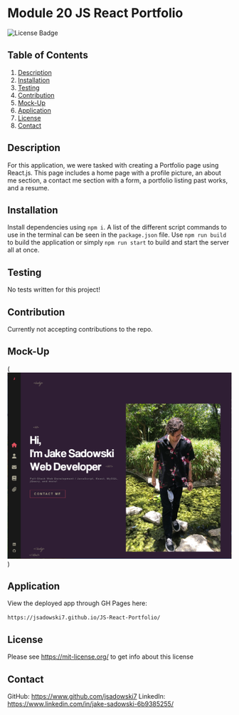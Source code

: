 # Module 20 JS React Portfolio
![License Badge](https://shields.io/badge/license-MIT-green)
## Table of Contents
1. [Description](#description)
2. [Installation](#installation)
3. [Testing](#testing)
4. [Contribution](#contribution)
5. [Mock-Up](#mock-Up)
6. [Application](#application)
7. [License](#license)
8. [Contact](#contact)

## Description
For this application, we were tasked with creating a Portfolio page using React.js. This page includes a home page with a profile picture, an about me section, a contact me section with a form, a portfolio listing past works, and a resume.

## Installation
Install dependencies using ``` npm i ```. A list of the different script commands to use in the terminal can be seen in the ``` package.json ``` file. Use ``` npm run build ``` to build the application or simply ``` npm run start ``` to build and start the server all at once.

## Testing
No tests written for this project!

## Contribution
Currently not accepting contributions to the repo.


## Mock-Up
(![JS-React-Portfolio](\01-portfolio-app\src\assets\images\ReactPortfolio.png))

## Application
View the deployed app through GH Pages here: 

``` https://jsadowski7.github.io/JS-React-Portfolio/ ```


## License
Please see https://mit-license.org/ to get info about this license


## Contact
GitHub: https://www.github.com/jsadowski7
LinkedIn: https://www.linkedin.com/in/jake-sadowski-6b9385255/
